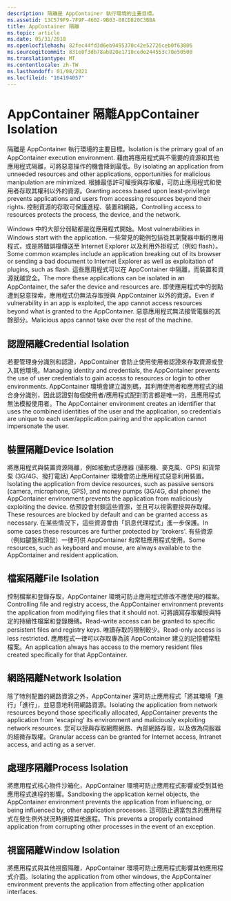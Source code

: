 ```yaml
---
description: 隔離是 AppContainer 執行環境的主要目標。
ms.assetid: 13C579F9-7F9F-4602-9B03-08CD820C3BBA
title: AppContainer 隔離
ms.topic: article
ms.date: 05/31/2018
ms.openlocfilehash: 82fec44fd3d6eb9495370c42e52726ceb0f63806
ms.sourcegitcommit: 831e8f3db78ab820e1710cede244553c70e50500
ms.translationtype: MT
ms.contentlocale: zh-TW
ms.lasthandoff: 01/08/2021
ms.locfileid: "104194057"
---
```

# <a name="appcontainer-isolation"></a><span data-ttu-id="92c36-103">AppContainer 隔離</span><span class="sxs-lookup"><span data-stu-id="92c36-103">AppContainer Isolation</span></span>

<span data-ttu-id="92c36-104">隔離是 AppContainer 執行環境的主要目標。</span><span class="sxs-lookup"><span data-stu-id="92c36-104">Isolation is the primary goal of an AppContainer execution environment.</span></span> <span data-ttu-id="92c36-105">藉由將應用程式與不需要的資源和其他應用程式隔離，可將惡意操作的機會降到最低。</span><span class="sxs-lookup"><span data-stu-id="92c36-105">By isolating an application from unneeded resources and other applications, opportunities for malicious manipulation are minimized.</span></span> <span data-ttu-id="92c36-106">根據最低許可權授與存取權，可防止應用程式和使用者存取其權利以外的資源。</span><span class="sxs-lookup"><span data-stu-id="92c36-106">Granting access based upon least-privilege prevents applications and users from accessing resources beyond their rights.</span></span> <span data-ttu-id="92c36-107">控制資源的存取可保護進程、裝置和網路。</span><span class="sxs-lookup"><span data-stu-id="92c36-107">Controlling access to resources protects the process, the device, and the network.</span></span>

<span data-ttu-id="92c36-108">Windows 中的大部分弱點都是從應用程式開始。</span><span class="sxs-lookup"><span data-stu-id="92c36-108">Most vulnerabilities in Windows start with the application.</span></span> <span data-ttu-id="92c36-109">一些常見的範例包括從其瀏覽器中斷的應用程式，或是將錯誤檔傳送至 Internet Explorer 以及利用外掛程式（例如 flash）。</span><span class="sxs-lookup"><span data-stu-id="92c36-109">Some common examples include an application breaking out of its browser or sending a bad document to Internet Explorer as well as exploitation of plugins, such as flash.</span></span> <span data-ttu-id="92c36-110">這些應用程式可以在 AppContainer 中隔離，而裝置和資源就越安全。</span><span class="sxs-lookup"><span data-stu-id="92c36-110">The more these applications can be isolated in an AppContainer, the safer the device and resources are.</span></span> <span data-ttu-id="92c36-111">即使應用程式中的弱點遭到惡意探索，應用程式仍無法存取授與 AppContainer 以外的資源。</span><span class="sxs-lookup"><span data-stu-id="92c36-111">Even if vulnerability in an app is exploited, the app cannot access resources beyond what is granted to the AppContainer.</span></span> <span data-ttu-id="92c36-112">惡意應用程式無法接管電腦的其餘部分。</span><span class="sxs-lookup"><span data-stu-id="92c36-112">Malicious apps cannot take over the rest of the machine.</span></span>

## <a name="credential-isolation"></a><span data-ttu-id="92c36-113">認證隔離</span><span class="sxs-lookup"><span data-stu-id="92c36-113">Credential Isolation</span></span>

<span data-ttu-id="92c36-114">若要管理身分識別和認證，AppContainer 會防止使用使用者認證來存取資源或登入其他環境。</span><span class="sxs-lookup"><span data-stu-id="92c36-114">Managing identity and credentials, the AppContainer prevents the use of user credentials to gain access to resources or login to other environments.</span></span> <span data-ttu-id="92c36-115">AppContainer 環境會建立識別碼，其利用使用者和應用程式的組合身分識別，因此認證對每個使用者/應用程式配對而言都是唯一的，且應用程式無法模擬使用者。</span><span class="sxs-lookup"><span data-stu-id="92c36-115">The AppContainer environment creates an identifier that uses the combined identities of the user and the application, so credentials are unique to each user/application pairing and the application cannot impersonate the user.</span></span>

## <a name="device-isolation"></a><span data-ttu-id="92c36-116">裝置隔離</span><span class="sxs-lookup"><span data-stu-id="92c36-116">Device Isolation</span></span>

<span data-ttu-id="92c36-117">將應用程式與裝置資源隔離，例如被動式感應器 (攝影機、麥克風、GPS) 和貨幣泵 (3G/4G、撥打電話) AppContainer 環境會防止應用程式惡意利用裝置。</span><span class="sxs-lookup"><span data-stu-id="92c36-117">Isolating the application from device resources, such as passive sensors (camera, microphone, GPS), and money pumps (3G/4G, dial phone) the AppContainer environment prevents the application from maliciously exploiting the device.</span></span> <span data-ttu-id="92c36-118">依預設會封鎖這些資源，並且可以視需要授與存取權。</span><span class="sxs-lookup"><span data-stu-id="92c36-118">These resources are blocked by default and can be granted access as necessary.</span></span> <span data-ttu-id="92c36-119">在某些情況下，這些資源會由「訊息代理程式」進一步保護。</span><span class="sxs-lookup"><span data-stu-id="92c36-119">In some cases these resources are further protected by 'brokers'.</span></span> <span data-ttu-id="92c36-120">有些資源（例如鍵盤和滑鼠）一律可供 AppContainer 和常駐應用程式使用。</span><span class="sxs-lookup"><span data-stu-id="92c36-120">Some resources, such as keyboard and mouse, are always available to the AppContainer and resident application.</span></span>

## <a name="file-isolation"></a><span data-ttu-id="92c36-121">檔案隔離</span><span class="sxs-lookup"><span data-stu-id="92c36-121">File Isolation</span></span>

<span data-ttu-id="92c36-122">控制檔案和登錄存取，AppContainer 環境可防止應用程式修改不應使用的檔案。</span><span class="sxs-lookup"><span data-stu-id="92c36-122">Controlling file and registry access, the AppContainer environment prevents the application from modifying files that it should not.</span></span> <span data-ttu-id="92c36-123">可將讀寫存取權授與特定的持續性檔案和登錄機碼。</span><span class="sxs-lookup"><span data-stu-id="92c36-123">Read-write access can be granted to specific persistent files and registry keys.</span></span> <span data-ttu-id="92c36-124">唯讀存取的限制較少。</span><span class="sxs-lookup"><span data-stu-id="92c36-124">Read-only access is less restricted.</span></span> <span data-ttu-id="92c36-125">應用程式一律可以存取專為該 AppContainer 建立的記憶體常駐檔案。</span><span class="sxs-lookup"><span data-stu-id="92c36-125">An application always has access to the memory resident files created specifically for that AppContainer.</span></span>

## <a name="network-isolation"></a><span data-ttu-id="92c36-126">網路隔離</span><span class="sxs-lookup"><span data-stu-id="92c36-126">Network Isolation</span></span>

<span data-ttu-id="92c36-127">除了特別配置的網路資源之外，AppContainer 還可防止應用程式「將其環境「進行」「進行」，並惡意地利用網路資源。</span><span class="sxs-lookup"><span data-stu-id="92c36-127">Isolating the application from network resources beyond those specifically allocated, AppContainer prevents the application from 'escaping' its environment and maliciously exploiting network resources.</span></span> <span data-ttu-id="92c36-128">您可以授與存取網際網路、內部網路存取，以及做為伺服器的細微存取權。</span><span class="sxs-lookup"><span data-stu-id="92c36-128">Granular access can be granted for Internet access, Intranet access, and acting as a server.</span></span>

## <a name="process-isolation"></a><span data-ttu-id="92c36-129">處理序隔離</span><span class="sxs-lookup"><span data-stu-id="92c36-129">Process Isolation</span></span>

<span data-ttu-id="92c36-130">將應用程式核心物件沙箱化，AppContainer 環境可防止應用程式影響或受到其他應用程式進程的影響。</span><span class="sxs-lookup"><span data-stu-id="92c36-130">Sandboxing the application kernel objects, the AppContainer environment prevents the application from influencing, or being influenced by, other application processes.</span></span> <span data-ttu-id="92c36-131">這可防止適當包含的應用程式在發生例外狀況時損毀其他進程。</span><span class="sxs-lookup"><span data-stu-id="92c36-131">This prevents a properly contained application from corrupting other processes in the event of an exception.</span></span>

## <a name="window-isolation"></a><span data-ttu-id="92c36-132">視窗隔離</span><span class="sxs-lookup"><span data-stu-id="92c36-132">Window Isolation</span></span>

<span data-ttu-id="92c36-133">將應用程式與其他視窗隔離，AppContainer 環境可防止應用程式影響其他應用程式介面。</span><span class="sxs-lookup"><span data-stu-id="92c36-133">Isolating the application from other windows, the AppContainer environment prevents the application from affecting other application interfaces.</span></span>

 

 




